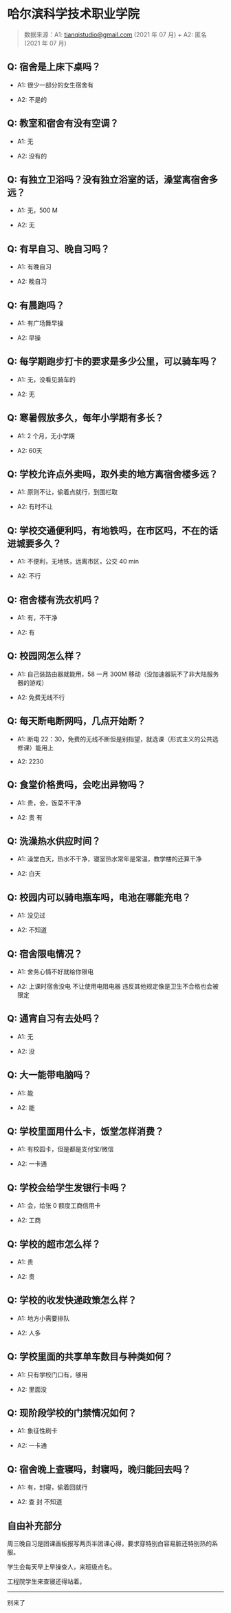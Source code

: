 # 哈尔滨科学技术职业学院

> 数据来源：A1: tianqistudio@gmail.com (2021 年 07 月) + A2: 匿名 (2021 年 07 月)

## Q: 宿舍是上床下桌吗？

- A1: 很少一部分的女生宿舍有

- A2: 不是的

## Q: 教室和宿舍有没有空调？

- A1: 无

- A2: 没有的

## Q: 有独立卫浴吗？没有独立浴室的话，澡堂离宿舍多远？

- A1: 无，500 M

- A2: 无

## Q: 有早自习、晚自习吗？

- A1: 有晚自习

- A2: 晚自习

## Q: 有晨跑吗？

- A1: 有广场舞早操

- A2: 早操

## Q: 每学期跑步打卡的要求是多少公里，可以骑车吗？

- A1: 无，没看见骑车的

- A2: 无

## Q: 寒暑假放多久，每年小学期有多长？

- A1: 2 个月，无小学期

- A2: 60天

## Q: 学校允许点外卖吗，取外卖的地方离宿舍楼多远？

- A1: 原则不让，偷着点就行，到围栏取

- A2: 有时不让

## Q: 学校交通便利吗，有地铁吗，在市区吗，不在的话进城要多久？

- A1: 不便利，无地铁，远离市区，公交 40 min

- A2: 不行

## Q: 宿舍楼有洗衣机吗？

- A1: 有，不干净

- A2: 有

## Q: 校园网怎么样？

- A1: 自己装路由器就能用，58 一月 300M 移动（没加速器玩不了非大陆服务器的游戏）

- A2: 免费无线不行

## Q: 每天断电断网吗，几点开始断？

- A1: 断电 22：30，免费的无线不断但是别指望，就选课（形式主义的公共选修课）能用上

- A2: 2230

## Q: 食堂价格贵吗，会吃出异物吗？

- A1: 贵，会，饭菜不干净

- A2: 贵 有

## Q: 洗澡热水供应时间？

- A1: 澡堂白天，热水不干净，寝室热水常年是常温，教学楼的还算干净

- A2: 白天

## Q: 校园内可以骑电瓶车吗，电池在哪能充电？

- A1: 没见过

- A2: 不知道

## Q: 宿舍限电情况？

- A1: 舍务心情不好就给你限电

- A2: 上课时宿舍没电 不让使用电阻电器 违反其他规定像是卫生不合格也会被限定

## Q: 通宵自习有去处吗？

- A1: 无

- A2: 没

## Q: 大一能带电脑吗？

- A1: 能

- A2: 能

## Q: 学校里面用什么卡，饭堂怎样消费？

- A1: 有校园卡，但是都是支付宝/微信

- A2: 一卡通

## Q: 学校会给学生发银行卡吗？

- A1: 会，给张 0 额度工商信用卡

- A2: 工商

## Q: 学校的超市怎么样？

- A1: 贵

- A2: 贵

## Q: 学校的收发快递政策怎么样？

- A1: 地方小需要排队

- A2: 人多

## Q: 学校里面的共享单车数目与种类如何？

- A1: 只有学校门口有，够用

- A2: 里面没

## Q: 现阶段学校的门禁情况如何？

- A1: 象征性刷卡

- A2: 一卡通

## Q: 宿舍晚上查寝吗，封寝吗，晚归能回去吗？

- A1: 有，封寝，偷着回就行

- A2: 查 封 不知道

## 自由补充部分

周三晚自习是团课画板报写两页半团课心得，要求穿特别白容易脏还特别热的系服。

学生会每天早上早操查人，来班级点名。

工程院学生来查寝还得站着。

***

别来了